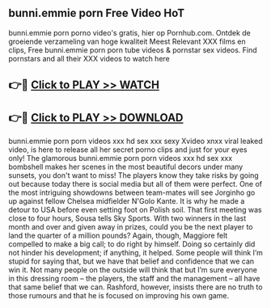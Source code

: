 ## bunni.emmie porn Free Video HoT 

bunni.emmie porn porno video's gratis, hier op Pornhub.com. Ontdek de groeiende verzameling van hoge kwaliteit Meest Relevant XXX films en clips,
Free bunni.emmie porn porn tube videos & pornstar sex videos. Find pornstars and all their XXX videos to watch here


## 👉🔴 [Click to PLAY >> WATCH](http://us.freeplayer.one?title=bunni.emmie_porn&ref=16D)

## 👉🔴 [Click to PLAY >> DOWNLOAD](http://us.freeplayer.one?title=bunni.emmie_porn&ref=16D)


bunni.emmie porn porn videos xxx hd sex xxx sexy Xvideo xnxx viral leaked video, is here to release all her secret porno clips and just for your eyes only! The glamorous bunni.emmie porn porn videos xxx hd sex xxx bombshell makes her scenes in the most beautiful decors under many sunsets, you don't want to miss! The players know they take risks by going out because today there is social media but all of them were perfect. One of the most intriguing showdowns between team-mates will see Jorginho go up against fellow Chelsea midfielder N'Golo Kante. It is why he made a detour to USA before even setting foot on Polish soil. That first meeting was close to four hours, Sousa tells Sky Sports. With two winners in the last month and over and given away in prizes, could you be the next player to land the quarter of a million pounds? Again, though, Maggiore felt compelled to make a big call; to do right by himself. Doing so certainly did not hinder his development; if anything, it helped. Some people will think I’m stupid for saying that, but we have that belief and confidence that we can win it. Not many people on the outside will think that but I’m sure everyone in this dressing room – the players, the staff and the management – all have that same belief that we can. Rashford, however, insists there are no truth to those rumours and that he is focused on improving his own game.